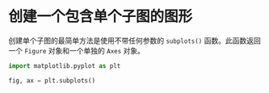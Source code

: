 # 创建一个包含单个子图的图形

创建单个子图的最简单方法是使用不带任何参数的 `subplots()` 函数。此函数返回一个 `Figure` 对象和一个单独的 `Axes` 对象。

```python
import matplotlib.pyplot as plt

fig, ax = plt.subplots()

```
